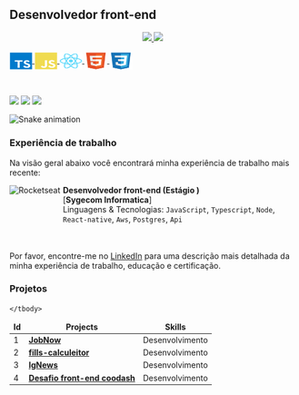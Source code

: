 ##  Desenvolvedor front-end 
<div align="center">
  <a href="https://github.com/denner-august" target="_blank">
  <img height="180em" src="https://github-readme-stats.vercel.app/api?username=denner-august&show_icons=true&theme=dracula&include_all_commits=true&count_private=true"/>
  <img height="180em" src="https://github-readme-stats.vercel.app/api/top-langs/?username=denner-august&layout=compact&langs_count=7&theme=dracula"/>
</div>
<div style="display: inline_block" ><br>
  <img align="center" alt="Rafa-Ts" height="30" width="40" src="https://raw.githubusercontent.com/devicons/devicon/master/icons/typescript/typescript-plain.svg">
  <img align="center" alt="Rafa-Js" height="30" width="40" src="https://raw.githubusercontent.com/devicons/devicon/master/icons/javascript/javascript-plain.svg">
  <img align="center" alt="Rafa-React" height="30" width="40" src="https://raw.githubusercontent.com/devicons/devicon/master/icons/react/react-original.svg">
  <img align="center" alt="Rafa-HTML" height="30" width="40" src="https://raw.githubusercontent.com/devicons/devicon/master/icons/html5/html5-original.svg">
  <img align="center" alt="Rafa-CSS" height="30" width="40" src="https://raw.githubusercontent.com/devicons/devicon/master/icons/css3/css3-original.svg">
</div>
  <br>
<div> 
  
 ##
  <a href="https://instagram.com/denneyaugusto/" target="_blank"><img src="https://img.shields.io/badge/-Instagram-%23E4405F?style=for-the-badge&logo=instagram&logoColor=white" target="_blank"></a>
    <a href="https://www.linkedin.com/in/denner-bernardes/" target="_blank"><img src="https://img.shields.io/badge/-LinkedIn-%230077B5?style=for-the-badge&logo=linkedin&logoColor=white" target="_blank"></a> 
    <a href="https://github.com/denner-august" target="_blank"><img src="https://img.shields.io/badge/GitHub-100000?style=for-the-badge&logo=github&logoColor=white" target="_blank"></a>
  
   
  
![Snake animation](https://github.com/denner-august/denner-august/blob/output/github-contribution-grid-snake.svg)
</div>
  
### Experiência de trabalho
Na visão geral abaixo você encontrará minha experiência de trabalho mais recente:


[<img align="left" height="94px" width="94px" alt="Rocketseat" src="https://media-exp1.licdn.com/dms/image/C560BAQGLKwCTEoBRpA/company-logo_100_100/0/1519899248748?e=1678320000&v=beta&t=xLPd1s_wk3XqMWLpWUyGDFE4cFFx-ikUynb11P4H79M"/>](https://rocketseat.com.br/)

**Desenvolvedor front-end (Estágio )** \
[**Sygecom Informatica**]  \
Linguagens & Tecnologias: `JavaScript`, `Typescript`, `Node`, `React-native`, `Aws`, `Postgres`, `Api`\
<br/>
<br/>

Por favor, encontre-me no [LinkedIn](https://www.linkedin.com/in/denner-bernardes/) para uma descrição mais detalhada da minha experiência de trabalho, educação e certificação.


<h3>Projetos </h3>
<table>
    <thead align="center">
    <tr border: none;>
            <td><b>Id</b></td>
	    <td><b>Projects</b></td>
	    <td><b>Skills</b></td>
  </tr>
    </thead>
    <tbody>
	<tr>
		<td>1</td>
            	<td><a href="https://github.com/denner-august/JobNow"><b>JobNow</b></a></td>
		<td>Desenvolvimento</td>
  </tr>
        <tr>
		<td>2</td>
		<td><a href="https://github.com/denner-august/fills-calculeitor"><b>fills-calculeitor
</b></a></td>
	 	<td> Desenvolvimento</td>
	    	        </tr>
        <tr>
		<td>3</td>
            	<td><a href="https://github.com/denner-august/ignite-fundamentos-next"><b>IgNews
</b></a></td>
		<td>Desenvolvimento</td>
            		 <tr>
		<td>4</td>
            	<td><a href="https://github.com/denner-august/Front-End-Challenge-Coodesh"><b>Desafio front-end coodash
</b></a></td>
		<td>Desenvolvimento</td>
        </tr>
	

	
    </tbody>
</table>



  
